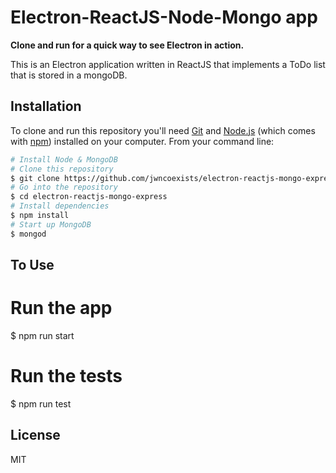 # Electron-ReactJS-Node-Mongo app

**Clone and run for a quick way to see Electron in action.**

This is an  Electron application written in ReactJS that implements a ToDo list that is stored in a mongoDB.


## Installation

To clone and run this repository you'll need [Git](https://git-scm.com) and [Node.js](https://nodejs.org/en/download/) (which comes with [npm](http://npmjs.com)) installed on your computer. From your command line:

```bash
# Install Node & MongoDB
# Clone this repository
$ git clone https://github.com/jwncoexists/electron-reactjs-mongo-express
# Go into the repository
$ cd electron-reactjs-mongo-express
# Install dependencies
$ npm install
# Start up MongoDB
$ mongod

```

## To Use

# Run the app
$ npm run start

# Run the tests
$ npm run test

## License

MIT
